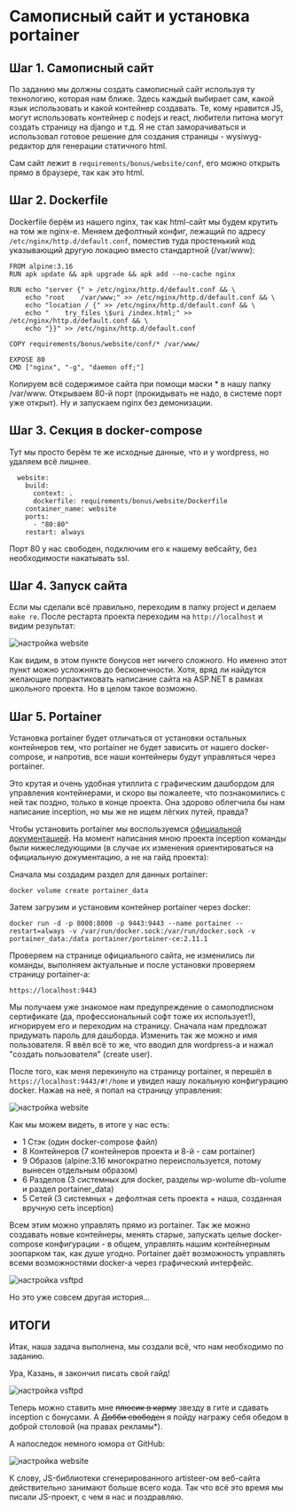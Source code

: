 # Самописный сайт и установка portainer



## Шаг 1. Самописный сайт

По заданию мы должны создать самописный сайт используя ту технологию, которая нам ближе. Здесь каждый выбирает сам, какой язык использовать и какой контейнер создавать. Те, кому нравится JS, могут использовать контейнер с nodejs и react, любители питона могут создать страницу на django и т.д. Я не стал заморачиваться и использовал готовое решение для создания страницы - wysiwyg-редактор для генерации статичного html.

Сам сайт лежит в ``requirements/bonus/website/conf``, его можно открыть прямо в браузере, так как это html.

## Шаг 2. Dockerfile

Dockerfile берём из нашего nginx, так как html-сайт мы будем крутить на том же nginx-е. Меняем дефолтный конфиг, лежащий по адресу ``/etc/nginx/http.d/default.conf``, поместив туда простенький код указывающий другую локацию вместо стандартной (/var/www):

```
FROM alpine:3.16
RUN	apk update && apk upgrade && apk add --no-cache nginx

RUN echo "server {" > /etc/nginx/http.d/default.conf && \
    echo "root    /var/www;" >> /etc/nginx/http.d/default.conf && \
    echo "location / {" >> /etc/nginx/http.d/default.conf && \
    echo "    try_files \$uri /index.html;" >> /etc/nginx/http.d/default.conf && \
    echo "}}" >> /etc/nginx/http.d/default.conf

COPY requirements/bonus/website/conf/* /var/www/

EXPOSE 80
CMD ["nginx", "-g", "daemon off;"]
```

Копируем всё содержимое сайта при помощи маски * в нашу папку /var/www. Открываем 80-й порт (прокидывать не надо, в системе порт уже открыт). Ну и запускаем nginx без демонизации.

## Шаг 3. Секция в docker-compose

Тут мы просто берём те же исходные данные, что и у wordpress, но удаляем всё лишнее.

```
  website:
    build:
      context: .
      dockerfile: requirements/bonus/website/Dockerfile
    container_name: website
    ports:
      - "80:80"
    restart: always
```

Порт 80 у нас свободен, подключим его к нашему вебсайту, без необходимости накатывать ssl.

## Шаг 4. Запуск сайта

Если мы сделали всё правильно, переходим в папку project и делаем ``make re``. После рестарта проекта переходим на ``http://localhost`` и видим результат:

![настройка website](media/bonus_part/step_18.png)

Как видим, в этом пункте бонусов нет ничего сложного. Но именно этот пункт можно усложнять до бесконечности. Хотя, вряд ли найдутся желающие попрактиковать написание сайта на ASP.NЕT в рамках школьного проекта. Но в целом такое возможно.

## Шаг 5. Portainer

Установка portainer будет отличаться от установки остальных контейнеров тем, что portainer не будет зависить от нашего docker-compose, и напротив, все наши контейнеры будут управляться через portainer.

Это крутая и очень удобная утиллита с графическим дашбордом для управления контейнерами, и скоро вы пожалеете, что познакомились с ней так поздно, только в конце проекта. Она здорово облегчила бы нам написание inception, но мы же не ищем лёгких путей, правда?

Чтобы установить portainer мы воспользуемся [официальной документацией](https://docs.portainer.io/v/ce-2.11/start/install/server/docker/linux "установить portainer"). На момент написания мною проекта inception команды были нижеследующими (в случае их изменения ориентироваться на официальную документацию, а не на гайд проекта):

Сначала мы создадим раздел для данных portainer:

``docker volume create portainer_data``

Затем загрузим и установим контейнер portainer через docker:

```
docker run -d -p 8000:8000 -p 9443:9443 --name portainer --restart=always -v /var/run/docker.sock:/var/run/docker.sock -v portainer_data:/data portainer/portainer-ce:2.11.1
```

Проверяем на странице официального сайта, не изменились ли команды, выполняем актуальные и после установки проверяем страницу portainer-а:

``https://localhost:9443``

Мы получаем уже знакомое нам предупреждение о самоподписном сертификате (да, профессиональный софт тоже их использует!), игнорируем его и переходим на страницу. Сначала нам предложат придумать пароль для дашборда. Изменить так же можно и имя пользователя. Я ввёл всё то же, что вводил для wordpress-а и нажал "создать пользователя" (create user).

После того, как меня перекинуло на страницу portainer, я перешёл в ``https://localhost:9443/#!/home`` и увидел нашу локальную конфигурацию docker. Нажав на неё, я попал на страницу управления:

![настройка website](media/bonus_part/step_20.png)

Как мы можем видеть, в итоге у нас есть:

- 1 Стэк (один docker-compose файл)
- 8 Контейнеров (7 контейнеров проекта и 8-й - сам portainer)
- 9 Образов (alpine:3.16 многократно переиспользуется, потому вынесен отдельным образом)
- 6 Разделов (3 системных для docker, разделы wp-wolume db-volume и раздел portainer_data)
- 5 Сетей (3 системных + дефолтная сеть проекта + наша, созданная вручную сеть inception)

Всем этим можно управлять прямо из portainer. Так же можно создавать новые контейнеры, менять старые, запускать целые docker-compose конфигурации - в общем, управлять нашим контейнерным зоопарком так, как душе угодно. Portainer даёт возможность управлять всеми возможностями docker-а через графический интерфейс.

![настройка vsftpd](media/stickers/pechkin.png)

Но это уже совсем другая история...

## ИТОГИ

Итак, наша задача выполнена, мы создали всё, что нам необходимо по заданию.

Ура, Казань, я закончил писать свой гайд!

![настройка vsftpd](media/stickers/ufa.png)

Теперь можно ставить мне ~~плюсик в карму~~ звезду в гите и сдавать inception с бонусами. A ~~Добби свободен~~ я пойду награжу себя обедом в доброй столовой (на правах рекламы*).

А напоследок немного юмора от GitHub:

![настройка website](media/bonus_part/JS.png)

К слову, JS-библиотеки сгенерированного artisteer-ом веб-сайта действительно занимают больше всего кода. Так что всё это время мы писали JS-проект, с чем я нас и поздравляю.
